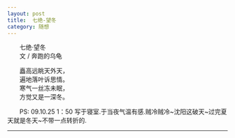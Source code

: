 ```yaml
---
layout: post  
title:  七绝-望冬  
category: 随想  
---
```

&emsp;&emsp;七绝·望冬　  
&emsp;&emsp;文 / 奔跑的乌龟  

&emsp;&emsp;矗高远眺天外天，  
&emsp;&emsp;遍地落叶诉思情。  
&emsp;&emsp;寒气一丝冻未眠，  
&emsp;&emsp;方觉又是一深冬。  

&emsp;&emsp;PS: 09.10.25  1：50 写于寝室.于当夜气温有感.贼冷贼冷~沈阳这破天~过完夏天就是冬天~不带一点转折的.
- - -
